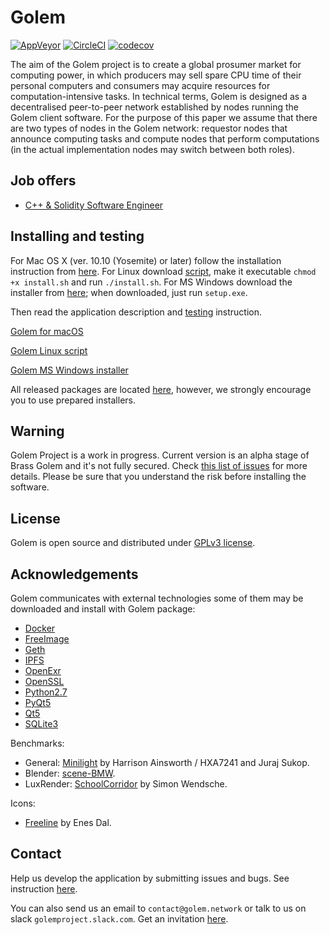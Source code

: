 # Golem

[![AppVeyor](https://ci.appveyor.com/api/projects/status/ieb6fm74e0f74qm1?svg=true)](https://ci.appveyor.com/project/golemfactory/golem)
[![CircleCI](https://circleci.com/gh/golemfactory/golem.svg?style=shield)](https://circleci.com/gh/golemfactory/golem)
[![codecov](https://codecov.io/gh/golemfactory/golem/branch/develop/graph/badge.svg)](https://codecov.io/gh/golemfactory/golem)

The aim of the Golem project is to create a global prosumer market for computing power, in which
producers may sell spare CPU time of their personal computers and consumers may acquire resources
for computation-intensive tasks. In technical terms, Golem is designed as a decentralised peer-to-peer
network established by nodes running the Golem client software. For the purpose of this paper we assume
that there are two types of nodes in the Golem network: requestor nodes that announce computing
tasks and compute nodes that perform computations (in the actual implementation nodes may switch
between both roles).

## Job offers

- [C++ & Solidity Software Engineer](docs/jobs/cpp_and_solidity_software_engineer.md)

## Installing and testing

For Mac OS X (ver. 10.10 (Yosemite) or later) follow the installation instruction from [here](https://github.com/golemfactory/homebrew-golem).
For Linux download [script](https://raw.githubusercontent.com/golemfactory/golem/develop/Installer/Installer_Linux/install.sh), make it executable `chmod +x install.sh` and run `./install.sh`.
For MS Windows download the installer from [here](https://github.com/golemfactory/golem/releases/); when downloaded, just run `setup.exe`.

Then read the application description and [testing](https://github.com/golemfactory/golem/wiki/Testing) instruction.

[Golem for macOS](https://github.com/golemfactory/homebrew-golem)

[Golem Linux script](https://raw.githubusercontent.com/golemfactory/golem/develop/Installer/Installer_Linux/install.sh)

[Golem MS Windows installer](https://github.com/golemfactory/golem/releases/)

All released packages are located [here](https://github.com/golemfactory/golem/releases), however, we strongly encourage you to use prepared installers.

## Warning

Golem Project is a work in progress. Current version is an alpha stage of Brass Golem and it's not fully secured. Check [this list of issues](https://github.com/golemfactory/golem/labels/security) for more details.
Please be sure that you understand the risk before installing the software.

## License

Golem is open source and distributed under [GPLv3 license](https://www.gnu.org/licenses/gpl-3.0.html).

## Acknowledgements

Golem communicates with external technologies some of them may be downloaded and install with Golem package:
* [Docker](https://www.docker.com/)
* [FreeImage](http://freeimage.sourceforge.net/)
* [Geth](https://github.com/ethereum/go-ethereum/wiki/geth)
* [IPFS](https://ipfs.io/)
* [OpenExr](http://www.openexr.com/)
* [OpenSSL](https://www.openssl.org/)
* [Python2.7](https://www.python.org/)
* [PyQt5](https://www.riverbankcomputing.com/software/pyqt/intro)
* [Qt5](https://www.qt.io/)
* [SQLite3](https://sqlite.org/index.html)

Benchmarks:
* General: [Minilight](http://www.hxa.name/minilight) by Harrison Ainsworth / HXA7241 and Juraj Sukop.
* Blender: [scene-BMW](https://www.blender.org/download/demo-files/).
* LuxRender: [SchoolCorridor](http://www.luxrender.net/wiki/Show-off_pack) by Simon Wendsche.

Icons:
* [Freeline](https://www.iconfinder.com/iconsets/freeline) by Enes Dal.

## Contact  

Help us develop the application by submitting issues and bugs. See instruction
[here](https://github.com/golemfactory/golem/wiki/Testing).

You can also send us an email to `contact@golem.network` or talk to us on slack `golemproject.slack.com`.
Get an invitation [here](http://golemproject.org:3000).
